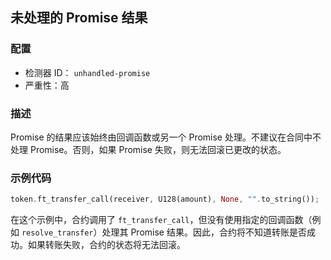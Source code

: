 ## 未处理的 Promise 结果

### 配置

* 检测器 ID： `unhandled-promise`
* 严重性：高

### 描述

Promise 的结果应该始终由回调函数或另一个 Promise 处理。不建议在合同中不处理 Promise。否则，如果 Promise 失败，则无法回滚已更改的状态。

### 示例代码

```rust
token.ft_transfer_call(receiver, U128(amount), None, "".to_string());
```

在这个示例中，合约调用了 `ft_transfer_call`，但没有使用指定的回调函数（例如 `resolve_transfer`）处理其 Promise 结果。因此，合约将不知道转账是否成功。如果转账失败，合约的状态将无法回滚。
